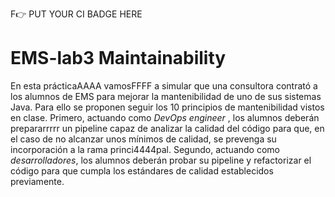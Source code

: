 F:point_right: PUT YOUR CI BADGE HERE

# EMS-lab3 Maintainability

En esta prácticaAAAA vamosFFFF a simular que una consultora contrató a los alumnos de EMS para mejorar la mantenibilidad de uno de sus sistemas Java. Para ello se proponen seguir los 10 principios de mantenibilidad vistos en clase. Primero, actuando como *DevOps engineer* , los alumnos deberán prepararrrrr un pipeline capaz de analizar la calidad del código para que, en el caso de no alcanzar unos mínimos de calidad, se prevenga su incorporación a la rama princi4444pal. Segundo, actuando como *desarrolladores*, los alumnos deberán probar su pipeline y refactorizar el código para que cumpla los estándares de calidad establecidos previamente. 

